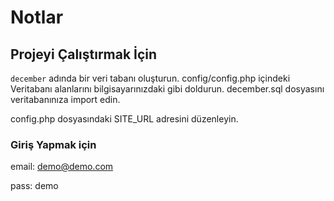 # Notlar

## Projeyi Çalıştırmak İçin

`december` adında bir veri tabanı oluşturun. config/config.php içindeki Veritabanı alanlarını bilgisayarınızdaki gibi doldurun. december.sql dosyasını veritabanınıza import edin.

config.php dosyasındaki SITE_URL adresini düzenleyin.

### Giriş Yapmak için

email: demo@demo.com

pass: demo